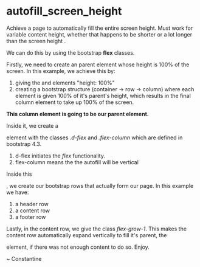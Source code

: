 # autofill_screen_height
Achieve a page to automatically fill the entire screen height.
Must work for variable content height, whether that happens to be shorter or a lot longer than the screen height .

We can do this by using the bootstrap **flex** classes.

Firstly, we need to create an parent element whose height is 100% of the screen. In this example, we achieve this by:
1) giving the <html> and <body> elements "height: 100%"
2) creating a bootstrap structure (container -> row -> column) where each element is given 100% of it's parent's height, which results in the final column element to take up 100% of the screen.

**This column element is going to be our parent element.**

  Inside it, we create a <code><div></code> element with the classes *.d-flex* and *.flex-column* which are defined in bootstrap 4.3.
1) d-flex initiates the *flex* functionality.
2) flex-column means the the autofill will be vertical

Inside this <div>, we create our bootstrap rows that actually form our page. In this example we have:
1) a header row
2) a content row
3) a footer row

Lastly, in the content row, we give the class *flex-grow-1*. 
This makes the content row automatically expand vertically to fill it's parent, the <div class="d-flex flex-column h-100"> element, if there was not enough content to do so.
Enjoy.

~ Constantine
